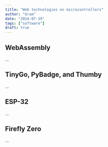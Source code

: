 ```yaml
---
title: "Web technologies on microcontrollers"
author: "Gram"
date: "2024-07-19"
tags: ["software"]
draft: true
---
```


## WebAssembly

...

## TinyGo, PyBadge, and Thumby

...

## ESP-32

...

## Firefly Zero

...
